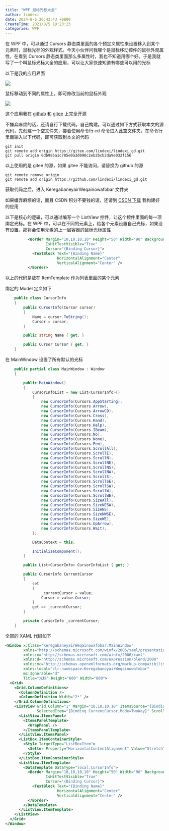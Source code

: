 ```yaml
---
title: "WPF 鼠标光标大全"
author: lindexi
date: 2024-8-6 20:43:43 +0800
CreateTime: 2021/8/5 19:23:23
categories: WPF
---
```


在 WPF 中，可以通过 Cursors 静态类里面的各个预定义属性来设置移入到某个元素时，鼠标光标的外观样式。今天小伙伴问我哪个是鼠标移动控件的鼠标外观属性，在看到 Cursors 静态类里面那么多属性时，我也不知道用哪个好。于是我就写了一个叫鼠标光标大全的应用，可以让大家快速知道有哪些可以用的光标

<!--more-->


<!-- CreateTime:2021/8/5 19:23:23 -->

<!-- 发布 -->

以下是我的应用界面

<!-- ![](image/WPF 鼠标光标大全/WPF 鼠标光标大全0.png) -->

![](http://cdn.lindexi.site/lindexi%2F2021851924259929.jpg)

鼠标移动到不同的属性上，即可修改当前的鼠标外观

<!-- ![](image/WPF 鼠标光标大全/WPF 鼠标光标大全1.gif) -->

![](http://cdn.lindexi.site/lindexi%2FWPF%2520%25E9%25BC%25A0%25E6%25A0%2587%25E5%2585%2589%25E6%25A0%2587%25E5%25A4%25A7%25E5%2585%25A81.gif)

这个应用我在 [github](https://github.com/lindexi/lindexi_gd/tree/0db985a1c785e0a3d090c2eb2bcb2da9e032f156/KeregabaneyairWeqainowafobar) 和 [gitee](https://gitee.com/lindexi/lindexi_gd/tree/0db985a1c785e0a3d090c2eb2bcb2da9e032f156/KeregabaneyairWeqainowafobar) 上完全开源

不嫌弃麻烦的话，还请自行下载代码，自己构建。可以通过如下方式获取本文的源代码，先创建一个空文件夹，接着使用命令行 cd 命令进入此空文件夹，在命令行里面输入以下代码，即可获取到本文的代码

```
git init
git remote add origin https://gitee.com/lindexi/lindexi_gd.git
git pull origin 0db985a1c785e0a3d090c2eb2bcb2da9e032f156
```

以上使用的是 gitee 的源，如果 gitee 不能访问，请替换为 github 的源

```
git remote remove origin
git remote add origin https://github.com/lindexi/lindexi_gd.git
```

获取代码之后，进入 KeregabaneyairWeqainowafobar 文件夹

如果嫌弃麻烦的话，而且 CSDN 积分不要钱的话，还请到 [CSDN 下载](https://download.csdn.net/download/lindexi_gd/20722507) 我构建好的应用

以下是核心的逻辑，可以通过编写一个 ListView 控件，让这个控件里面的每一项绑定光标。在 WPF 中，可以在不同的元素上，给各个元素设置自己光标，如果没有设置，那将会使用元素的上一层容器的鼠标光标属性

```xml
          <Border Margin="10,10,10,10" Height="50" Width="90" Background="#AFAFAF" 
                  IsHitTestVisible="True"
                  Cursor="{Binding Cursor}">
            <TextBlock Text="{Binding Name}" 
                       HorizontalAlignment="Center" 
                       VerticalAlignment="Center" />
          </Border>
```

以上的代码是放在 ItemTemplate 作为列表里面的某个元素

绑定的 Model 定义如下

```csharp
    public class CursorInfo
    {
        public CursorInfo(Cursor cursor)
        {
            Name = cursor.ToString();
            Cursor = cursor;
        }

        public string Name { get; }

        public Cursor Cursor { get; }
    }
```

在 MainWindow 设置了所有默认的光标

```csharp
    public partial class MainWindow : Window
    {

        public MainWindow()
        {
            CursorInfoList = new List<CursorInfo>()
            {
                new CursorInfo(Cursors.AppStarting),
                new CursorInfo(Cursors.Arrow),
                new CursorInfo(Cursors.ArrowCD),
                new CursorInfo(Cursors.Cross),
                new CursorInfo(Cursors.Hand),
                new CursorInfo(Cursors.Help),
                new CursorInfo(Cursors.IBeam),
                new CursorInfo(Cursors.No),
                new CursorInfo(Cursors.None),
                new CursorInfo(Cursors.Pen),
                new CursorInfo(Cursors.ScrollAll),
                new CursorInfo(Cursors.ScrollE),
                new CursorInfo(Cursors.ScrollN),
                new CursorInfo(Cursors.ScrollNE),
                new CursorInfo(Cursors.ScrollNS),
                new CursorInfo(Cursors.ScrollNW),
                new CursorInfo(Cursors.ScrollS),
                new CursorInfo(Cursors.ScrollSE),
                new CursorInfo(Cursors.ScrollSW),
                new CursorInfo(Cursors.ScrollW),
                new CursorInfo(Cursors.ScrollWE),
                new CursorInfo(Cursors.SizeAll),
                new CursorInfo(Cursors.SizeNESW),
                new CursorInfo(Cursors.SizeNS),
                new CursorInfo(Cursors.SizeNWSE),
                new CursorInfo(Cursors.SizeWE),
                new CursorInfo(Cursors.UpArrow),
                new CursorInfo(Cursors.Wait),
            };

            DataContext = this;

            InitializeComponent();
        }

        public List<CursorInfo> CursorInfoList { get; }

        public CursorInfo CurrentCursor
        {
            set
            {
                _currentCursor = value;
                Cursor = value.Cursor;
            }
            get => _currentCursor;
        }

        private CursorInfo _currentCursor;
    }
```

全部的 XAML 代码如下

```xml
<Window x:Class="KeregabaneyairWeqainowafobar.MainWindow"
        xmlns="http://schemas.microsoft.com/winfx/2006/xaml/presentation"
        xmlns:x="http://schemas.microsoft.com/winfx/2006/xaml"
        xmlns:d="http://schemas.microsoft.com/expression/blend/2008"
        xmlns:mc="http://schemas.openxmlformats.org/markup-compatibility/2006"
        xmlns:local="clr-namespace:KeregabaneyairWeqainowafobar"
        mc:Ignorable="d"
        Title="光标" Height="600" Width="800">
  <Grid>
    <Grid.ColumnDefinitions>
      <ColumnDefinition />
      <ColumnDefinition Width="2*" />
    </Grid.ColumnDefinitions>
    <ListView Grid.Column="1" Margin="10,10,10,10" ItemsSource="{Binding CursorInfoList}"
              SelectedItem="{Binding CurrentCursor,Mode=TwoWay}" ScrollViewer.HorizontalScrollBarVisibility="Disabled">
      <ListView.ItemsPanel>
        <ItemsPanelTemplate>
          <WrapPanel />
        </ItemsPanelTemplate>
      </ListView.ItemsPanel>
      <ListBox.ItemContainerStyle>
        <Style TargetType="ListBoxItem">
          <Setter Property="HorizontalContentAlignment" Value="Stretch" />
        </Style>
      </ListBox.ItemContainerStyle>
      <ListView.ItemTemplate>
        <DataTemplate DataType="local:CursorInfo">
          <Border Margin="10,10,10,10" Height="50" Width="90" Background="#AFAFAF" 
                  IsHitTestVisible="True"
                  Cursor="{Binding Cursor}">
            <TextBlock Text="{Binding Name}" 
                       HorizontalAlignment="Center" 
                       VerticalAlignment="Center" />
          </Border>
        </DataTemplate>
      </ListView.ItemTemplate>
    </ListView>
  </Grid>
</Window>
```


